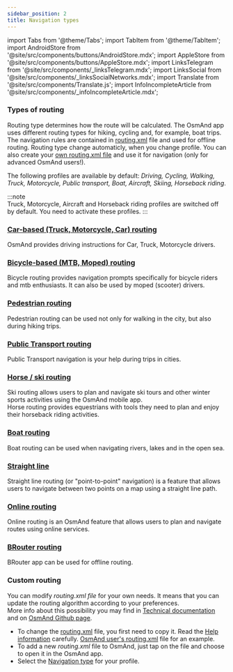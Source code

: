 ```yaml
---
sidebar_position: 2
title: Navigation types
---
```


import Tabs from '@theme/Tabs';
import TabItem from '@theme/TabItem';
import AndroidStore from '@site/src/components/buttons/AndroidStore.mdx';
import AppleStore from '@site/src/components/buttons/AppleStore.mdx';
import LinksTelegram from '@site/src/components/_linksTelegram.mdx';
import LinksSocial from '@site/src/components/_linksSocialNetworks.mdx';
import Translate from '@site/src/components/Translate.js';
import InfoIncompleteArticle from '@site/src/components/_infoIncompleteArticle.mdx';

### Types of routing  

Routing type determines how the route will be calculated. The OsmAnd app uses different routing types for hiking, cycling and, for example, boat trips. The navigation rules are contained in [routing.xml](../docs/technical/osmand-file-formats/osmand-routing-xml.md) file and used for offline routing. Routing type change automaticly, when you change profile. You can also create your [own routing.xml file](#custom-routing) and use it for navigation (only for advanced OsmAnd users!).  

The following profiles are available by default: *Driving, Cycling, Walking, Truck, Motorcycle, Public transport, Boat, Aircraft, Skiing, Horseback riding*.  

:::note  
Truck, Motorcycle, Aircraft and Horseback riding profiles are switched off by default. You need to activate these profiles.
:::

### [Car-based (Truck, Motorcycle, Car) routing](./car-based-routing)

OsmAnd provides driving instructions for Car, Truck, Motorcycle drivers.  
### [Bicycle-based (MTB, Moped) routing](./bicycle-based-routing)

Bicycle routing provides navigation prompts specifically for bicycle riders and mtb enthusiasts. It can also be used by moped (scooter) drivers.  

### [Pedestrian routing](./pedestrian-routing)

Pedestrian routing can be used not only for walking in the city, but also during hiking trips.
### [Public Transport routing](./public-transport-navigation.md)

Public Transport navigation is your help during trips in cities.

### [Horse / ski routing](./horse-ski-routing)

Ski routing allows users to plan and navigate ski tours and other winter sports activities using the OsmAnd mobile app.  
Horse routing provides equestrians with tools they need to plan and enjoy their horseback riding activities.  
### [Boat routing](./boat-navigation)

Boat routing can be used when navigating rivers, lakes and in the open sea.
### [Straight line](./straight-line-routing) 

Straight line routing (or "point-to-point" navigation) is a feature that allows users to navigate between two points on a map using a straight line path.  
### [Online routing](./online-routing)

Online routing is an OsmAnd feature that allows users to plan and navigate routes using online services.  

### [BRouter routing](./brouter.md)

BRouter app can be used for offline routing.

### Custom routing

You can modify _routing.xml file_ for your own needs. It means that you can update the routing algorithm according to your preferences.  
More info about this possibility you may find in [Technical documentation](../../../technical/osmand-file-formats/osmand-routing-xml.md) and on [OsmAnd Github page](https://github.com/osmandapp/OsmAnd-resources/blob/master/routing/routing.xml).  

- To change the [routing.xml](https://github.com/osmandapp/OsmAnd-resources/blob/master/routing/routing.xml) file, you first need to copy it. Read the [Help information](https://github.com/osmandapp/OsmAnd-resources/blob/master/routing/routing.xml#L25) carefully. [OsmAnd user's routing.xml](https://groups.google.com/g/osmand/c/JvV7p_JJvEU) file for an example.
- To add a new *routing.xml* file to OsmAnd, just tap on the file and choose to open it in the OsmAnd app.
- Select the [Navigation type](../../navigation/route-navigation.md#type-of-navigation) for your profile.
